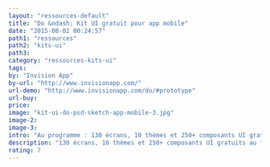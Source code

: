 ```yaml
---
layout: "ressources-default"
title: "Do &ndash; Kit UI gratuit pour app mobile"
date: "2015-08-02 00:24:57"
path1: "ressources"
path2: "kits-ui"
path3:
category: "ressources-kits-ui"
tags:
by: "Invision App"
by-url: "http://www.invisionapp.com/"
url-demo: "http://www.invisionapp.com/do/#prototype"
url-buy:
price:
image: "kit-ui-do-psd-sketch-app-mobile-3.jpg"
image-2:
image-3:
intro: "Au programme : 130 écrans, 10 thèmes et 250+ composants UI gratuits compatibles Adobe Photoshop CS6+ &amp; Sketch App. Une bonne base graphique pour votre prochaine application mobile. Le kit ne nécessite aucune optimisation de votre part, l'affichage Retina a été anticipé pour tous les éléments de design."
description: "130 écrans, 10 thèmes et 250+ composants UI gratuits au format Adobe Photoshop CS6+ &amp; Sketch App. Les élements sont compatibles Retina"
rating: 7
---
```

